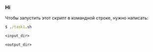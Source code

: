 ### Hi 
Чтобы запустить этот скрипт в командной строке, нужно написать:
```cmd
$ ./task1.sh

<input_dir>

<output_dir>
```
